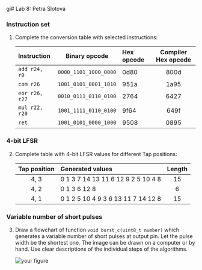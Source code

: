 gi# Lab 8: Petra Slotová

### Instruction set

1. Complete the conversion table with selected instructions:

   | **Instruction** | **Binary opcode** | **Hex opcode** | **Compiler Hex opcode** |
   | :-- | :-: | :-- | :-: |
   | `add r24, r0` | `0000_1101_1000_0000` | 0d80 | 800d |
   | `com r26` | `1001_0101_0001_1010` | 951a | 1a95 |
   | `eor r26, r27` | `0010_0111_0110_0100` | 2764 | 6427 |
   | `mul r22, r20` | `1001_1111_0110_0100` | 9f64 | 649f |
   | `ret` | `1001_0101_0000_1000` | 9508 | 0895 |

### 4-bit LFSR

2. Complete table with 4-bit LFSR values for different Tap positions:

   | **Tap position** | **Generated values** | **Length** |
   | :-: | :-- | :-: |
   | 4, 3 | 0 1 3 7 14 13 11 6 12 9 2 5 10 4 8 | 15 |
   | 4, 2 | 0 1 3 6 12 8 | 6 |
   | 4, 1 | 0 1 2 5 10 4 9 3 6 13 11 7 14 12 8 | 15 |

### Variable number of short pulses

3. Draw a flowchart of function `void burst_c(uint8_t number)` which generates a variable number of short pulses at output pin. Let the pulse width be the shortest one. The image can be drawn on a computer or by hand. Use clear descriptions of the individual steps of the algorithms.

   ![your figure]()
